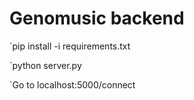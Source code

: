 # Genomusic backend

`pip install -i requirements.txt  

`python server.py  
  
`Go to localhost:5000/connect
